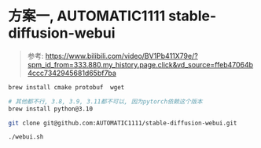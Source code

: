 # 方案一, AUTOMATIC1111 stable-diffusion-webui
> 参考: https://www.bilibili.com/video/BV1Pb411X79e/?spm_id_from=333.880.my_history.page.click&vd_source=ffeb47064b4ccc7342945681d65bf7ba

```sh
brew install cmake protobuf  wget

# 其他都不行, 3.8, 3.9, 3.11都不可以, 因为pytorch依赖这个版本
brew install python@3.10

git clone git@github.com:AUTOMATIC1111/stable-diffusion-webui.git

./webui.sh
```
